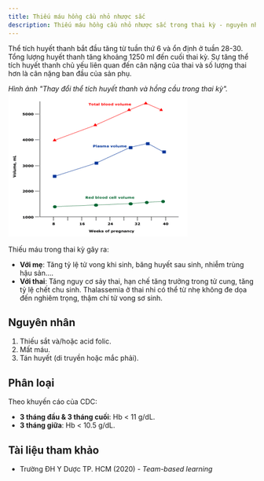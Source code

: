 ```yaml
---
title: Thiếu máu hồng cầu nhỏ nhược sắc
description: Thiếu máu hồng cầu nhỏ nhược sắc trong thai kỳ - nguyên nhân, phân loại và ảnh hưởng lên mẹ và thai nhi.
---
```


Thể tích huyết thanh bắt đầu tăng từ tuần thứ 6 và ổn định ở tuần 28-30. Tổng lượng huyết thanh tăng khoảng 1250 ml đến cuối thai kỳ. Sự tăng thể tích huyết thanh chủ yếu liên quan đến cân nặng của thai và số lượng thai hơn là cân nặng ban đầu của sản phụ.

_Hình ảnh "Thay đổi thể tích huyết thanh và hồng cầu trong thai kỳ"._
![Thay đổi thể tích huyết thanh và hồng cầu trong thai kỳ](./_images/thay-doi-the-tich-huyet-thanh-va-huyet-cau-trong-thai-ky.png)

Thiếu máu trong thai kỳ gây ra:

- **Với mẹ**: Tăng tỷ lệ tử vong khi sinh, băng huyết sau sinh, nhiễm trùng hậu sản....
- **Với thai**: Tăng nguy cơ sảy thai, hạn chế tăng trưởng trong tử cung, tăng tỷ lệ chết chu sinh. Thalassemia ở thai nhi có thể từ nhẹ không đe dọa đến nghiêm trọng, thậm chí tử vong sơ sinh.

## Nguyên nhân

1. Thiếu sắt và/hoặc acid folic.
2. Mất máu.
3. Tán huyết (di truyền hoặc mắc phải).

## Phân loại

Theo khuyến cáo của CDC:

- **3 tháng đầu & 3 tháng cuối**: Hb < 11 g/dL.
- **3 tháng giữa**: Hb < 10.5 g/dL.

## Tài liệu tham khảo

- Trường ĐH Y Dược TP. HCM (2020) - _Team-based learning_

